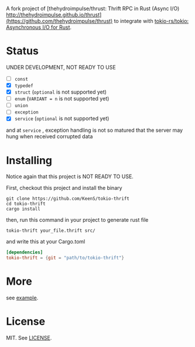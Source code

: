 A fork project of [thehydroimpulse/thrust: Thrift RPC in Rust (Async I/O) http://thehydroimpulse.github.io/thrust](https://github.com/thehydroimpulse/thrust)  to integrate with [tokio-rs/tokio: Asynchronous I/O for Rust](https://github.com/tokio-rs/tokio).

# Status
UNDER DEVELOPMENT, NOT READY TO USE

* [ ] `const`
* [x] `typedef`
* [x] `struct` (`optional` is not supported yet)
* [ ] `enum` (`VARIANT = n` is not supported yet)
* [ ] `union`
* [ ] `exception`
* [x] `service` (`optional` is not supported yet)

and at `service` , exception handling is not so matured that the server may hung when received corrupted data

# Installing
Notice again that this project is NOT READY TO USE.

First, checkout this project and install the binary

```
git clone https://github.com/KeenS/tokio-thrift
cd tokio-thrift
cargo install
```

then, run this command in your project to generate rust file

```
tokio-thrift your_file.thrift src/
```

and write this at your Cargo.toml

```toml
[dependencies]
tokio-thrift = {git = "path/to/tokio-thrift"}
```

# More

see [example](example).

# License
MIT. See [LICENSE](LICENSE).
